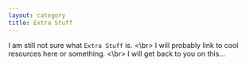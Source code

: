 ```yaml
---
layout: category
title: Extra Stuff
---
```


I am still not sure what `Extra Stuff` is. <\br> I will probably link to cool resources here or something. <\br> I will get back to you on this...

